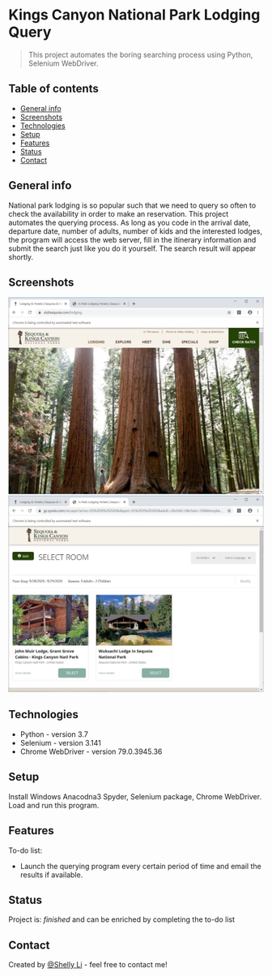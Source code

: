 # Kings Canyon National Park Lodging Query
> This project automates the boring searching process using Python, Selenium WebDriver.

## Table of contents
* [General info](#general-info)
* [Screenshots](#screenshots)
* [Technologies](#technologies)
* [Setup](#setup)
* [Features](#features)
* [Status](#status)
* [Contact](#contact)

## General info
National park lodging is so popular such that we need to query so often to check the availability in order to make an reservation. This project automates the querying process. As long as you code in the arrival date, departure date, number of adults, number of kids and the interested lodges, the program will access the web server, fill in the itinerary information and submit the search just like you do it yourself. The search result will appear shortly.

## Screenshots
![First Popped Up Window](KCFrom.JPG)
![Second Popped Up Window](KCTo.JPG)

## Technologies
* Python - version 3.7
* Selenium - version 3.141
* Chrome WebDriver - version 79.0.3945.36

## Setup
Install Windows Anacodna3 Spyder, Selenium package, Chrome WebDriver. Load and run this program.

## Features
To-do list:
* Launch the querying program every certain period of time and email the results if available.

## Status
Project is:  _finished_ and can be enriched by completing the to-do list

## Contact
Created by [@Shelly Li](igloooligm@gmail.com) - feel free to contact me!
